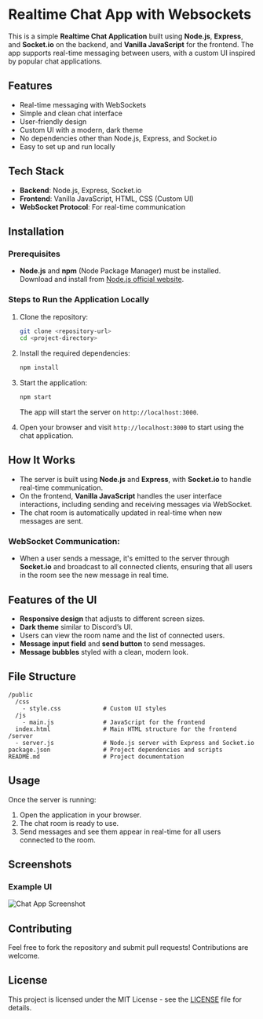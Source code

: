 
# Realtime Chat App with Websockets

This is a simple **Realtime Chat Application** built using **Node.js**, **Express**, and **Socket.io** on the backend, and **Vanilla JavaScript** for the frontend. The app supports real-time messaging between users, with a custom UI inspired by popular chat applications.

## Features
- Real-time messaging with WebSockets
- Simple and clean chat interface
- User-friendly design
- Custom UI with a modern, dark theme
- No dependencies other than Node.js, Express, and Socket.io
- Easy to set up and run locally

## Tech Stack
- **Backend**: Node.js, Express, Socket.io
- **Frontend**: Vanilla JavaScript, HTML, CSS (Custom UI)
- **WebSocket Protocol**: For real-time communication

## Installation

### Prerequisites
- **Node.js** and **npm** (Node Package Manager) must be installed.  
  Download and install from [Node.js official website](https://nodejs.org/).

### Steps to Run the Application Locally

1. Clone the repository:
   ```bash
   git clone <repository-url>
   cd <project-directory>
   ```

2. Install the required dependencies:
   ```bash
   npm install
   ```

3. Start the application:
   ```bash
   npm start
   ```

   The app will start the server on `http://localhost:3000`.

4. Open your browser and visit `http://localhost:3000` to start using the chat application.

## How It Works
- The server is built using **Node.js** and **Express**, with **Socket.io** to handle real-time communication.
- On the frontend, **Vanilla JavaScript** handles the user interface interactions, including sending and receiving messages via WebSocket.
- The chat room is automatically updated in real-time when new messages are sent.
  
### WebSocket Communication:
- When a user sends a message, it's emitted to the server through **Socket.io** and broadcast to all connected clients, ensuring that all users in the room see the new message in real time.

## Features of the UI
- **Responsive design** that adjusts to different screen sizes.
- **Dark theme** similar to Discord’s UI.
- Users can view the room name and the list of connected users.
- **Message input field** and **send button** to send messages.
- **Message bubbles** styled with a clean, modern look.

## File Structure

```
/public
  /css
    - style.css            # Custom UI styles
  /js
    - main.js              # JavaScript for the frontend
  index.html               # Main HTML structure for the frontend
/server
  - server.js              # Node.js server with Express and Socket.io
package.json               # Project dependencies and scripts
README.md                  # Project documentation
```

## Usage
Once the server is running:
1. Open the application in your browser.
2. The chat room is ready to use.
3. Send messages and see them appear in real-time for all users connected to the room.

## Screenshots

### Example UI

![Chat App Screenshot](path-to-screenshot)

## Contributing

Feel free to fork the repository and submit pull requests! Contributions are welcome.

## License

This project is licensed under the MIT License - see the [LICENSE](LICENSE) file for details.
